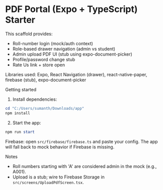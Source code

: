 # PDF Portal (Expo + TypeScript) Starter

This scaffold provides:

- Roll-number login (mock/auth context)
- Role-based drawer navigation (admin vs student)
- Admin upload PDF UI (stub using expo-document-picker)
- Profile/password change stub
- Rate Us link + store open

Libraries used: Expo, React Navigation (drawer), react-native-paper, firebase (stub), expo-document-picker

Getting started
1. Install dependencies:

```powershell
cd "C:/Users/sumanth/Downloads/app"
npm install
```

2. Start the app:

```powershell
npm run start
```

Firebase: open `src/firebase/firebase.ts` and paste your config. The app will fall back to mock behavior if Firebase is missing.

Notes
- Roll numbers starting with 'A' are considered admin in the mock (e.g., A001).
- Upload is a stub; wire to Firebase Storage in `src/screens/UploadPdfScreen.tsx`.

